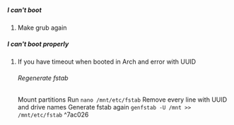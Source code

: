 ##### I can't boot
1. Make grub again

##### I can't boot properly
1. If you have timeout when booted in Arch and error with UUID	
	###### Regenerate fstab
	Mount partitions
	Run `nano /mnt/etc/fstab`
	Remove every line with UUID and drive names
	Generate fstab again `genfstab -U /mnt >> /mnt/etc/fstab` ^7ac026
